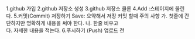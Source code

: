 1.github 가입 
2.github 저장소 생성 
3.github 저장소 클론
4.Add :스테이지에 올린다.
5.커밋(Commit)  저장하기 Save: 요약해서 저장
  커밋 할때 주의 사항
 가. 첫줄에 간단하지만 명확하게 내용을 써야 한다.
 나. 한줄 비우고  
 다. 자세한 내용을 적는다.
6.푸시하기 (Push)  업로드 전